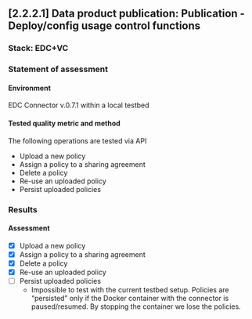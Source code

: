 ## [2.2.2.1] Data product publication: Publication - Deploy/config usage control functions
### Stack: EDC+VC

### Statement of assessment
#### Environment

EDC Connector v.0.7.1 within a local testbed

#### Tested quality metric and method

The following operations are tested via API
- Upload a new policy
- Assign a policy to a sharing agreement
- Delete a policy
- Re-use an uploaded policy
- Persist uploaded policies

### Results
#### Assessment

- [X] Upload a new policy
- [X] Assign a policy to a sharing agreement
- [X] Delete a policy
- [X] Re-use an uploaded policy
- [ ] Persist uploaded policies
  - Impossible to test with the current testbed setup.
  Policies are “persisted” only if the Docker container with the connector is paused/resumed.
  By stopping the container we lose the policies.
